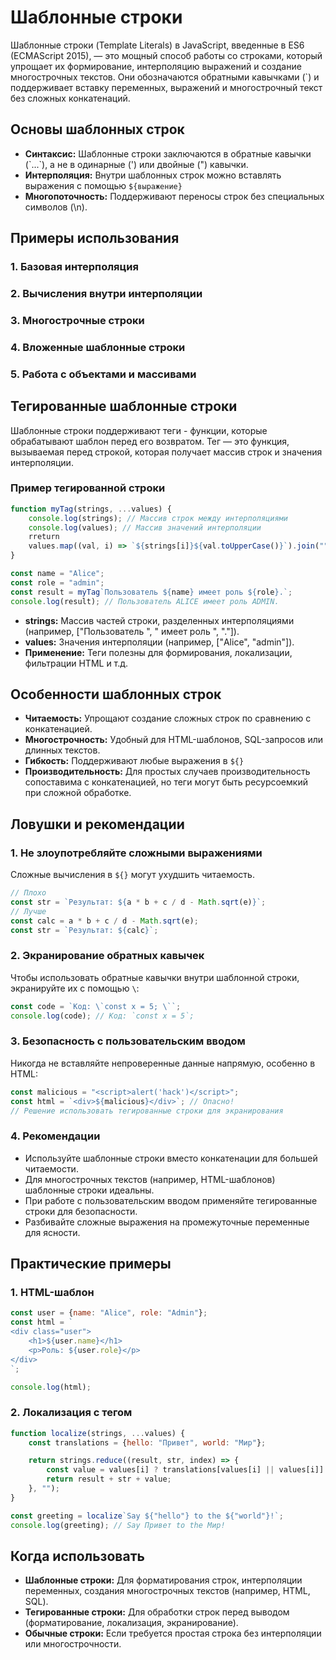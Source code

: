 # Шаблонные строки

Шаблонные строки (Template Literals) в JavaScript, введенные в ES6 (ECMAScript 2015), — это мощный способ работы со
строками, который упрощает их формирование, интерполяцию выражений и создание многострочных текстов.
Они обозначаются обратными кавычками (`) и поддерживает вставку переменных, выражений и многострочный текст без сложных
конкатенаций.

## Основы шаблонных строк

* **Синтаксис:** Шаблонные строки заключаются в обратные кавычки (\`...\`), а не в одинарные (') или двойные (")
  кавычки.
* **Интерполяция:** Внутри шаблонных строк можно вставлять выражения с помощью `${выражение}`
* **Многопоточность:** Поддерживают переносы строк без специальных символов (\n).

## Примеры использования

### 1. Базовая интерполяция

### 2. Вычисления внутри интерполяции

### 3. Многострочные строки

### 4. Вложенные шаблонные строки

### 5. Работа с объектами и массивами

## Тегированные шаблонные строки

Шаблонные строки поддерживают теги - функции, которые обрабатывают шаблон перед его возвратом.
Тег — это функция, вызываемая перед строкой, которая получает массив строк и значения интерполяции.

### Пример тегированной строки

```js
function myTag(strings, ...values) {
    console.log(strings); // Массив строк между интерполяциями
    console.log(values); // Массив значений интерполяции
    rreturn
    values.map((val, i) => `${strings[i]}${val.toUpperCase()}`).join("") + strings[strings.length - 1];
}

const name = "Alice";
const role = "admin";
const result = myTag`Пользователь ${name} имеет роль ${role}.`;
console.log(result); // Пользователь ALICE имеет роль ADMIN.
```

* **strings:** Массив частей строки, разделенных интерполяциями (например, ["Пользователь ", " имеет роль ", "."]).
* **values:** Значения интерполяции (например, ["Alice", "admin"]).
* **Применение:** Теги полезны для формирования, локализации, фильтрации HTML и т.д.

## Особенности шаблонных строк

* **Читаемость:** Упрощают создание сложных строк по сравнению с конкатенацией.
* **Многострочность:** Удобный для HTML-шаблонов, SQL-запросов или длинных текстов.
* **Гибкость:** Поддерживают любые выражения в `${}`
* **Производительность:** Для простых случаев производительность сопоставима с конкатенацией, но теги могут быть
  ресурсоемкий при сложной обработке.

## Ловушки и рекомендации

### 1. Не злоупотребляйте сложными выражениями

Сложные вычисления в `${}` могут ухудшить читаемость.

```js
// Плохо
const str = `Результат: ${a * b + c / d - Math.sqrt(e)}`;
// Лучше
const calc = a * b + c / d - Math.sqrt(e);
const str = `Результат: ${calc}`;
```

### 2. Экранирование обратных кавычек

Чтобы использовать обратные кавычки внутри шаблонной строки, экранируйте их с помощью `\`:

```js
const code = `Код: \`const x = 5; \``;
console.log(code); // Код: `const x = 5`;
```

### 3. Безопасность с пользовательским вводом

Никогда не вставляйте непроверенные данные напрямую, особенно в HTML:

```js
const malicious = "<script>alert('hack')</script>";
const html = `<div>${malicious}</div>`; // Опасно!
// Решение использовать тегированные строки для экранирования
```

### 4. Рекомендации

* Используйте шаблонные строки вместо конкатенации для большей читаемости.
* Для многострочных текстов (например, HTML-шаблонов) шаблонные строки идеальны.
* При работе с пользовательским вводом применяйте тегированные строки для безопасности.
* Разбивайте сложные выражения на промежуточные переменные для ясности.

## Практические примеры

### 1. HTML-шаблон

```js
const user = {name: "Alice", role: "Admin"};
const html = `
<div class="user">
    <h1>${user.name}</h1>
    <p>Роль: ${user.role}</p>
</div>
`;

console.log(html);
```

### 2. Локализация с тегом

```js
function localize(strings, ...values) {
    const translations = {hello: "Привет", world: "Мир"};

    return strings.reduce((result, str, index) => {
        const value = values[i] ? translations[values[i] || values[i]] : "";
        return result + str + value;
    }, "");
}

const greeting = localize`Say ${"hello"} to the ${"world"}!`;
console.log(greeting); // Say Привет to the Мир!
```

## Когда использовать

* **Шаблонные строки:** Для форматирования строк, интерполяции переменных, создания многострочных текстов (например,
  HTML, SQL).
* **Тегированные строки:** Для обработки строк перед выводом (форматирование, локализация, экранирование).
* **Обычные строки:** Если требуется простая строка без интерполяции или многострочности.

